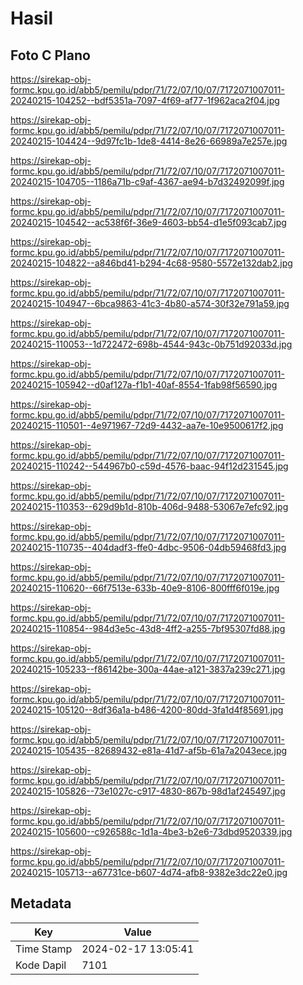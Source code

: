 # Hasil

## Foto C Plano

https://sirekap-obj-formc.kpu.go.id/abb5/pemilu/pdpr/71/72/07/10/07/7172071007011-20240215-104252--bdf5351a-7097-4f69-af77-1f962aca2f04.jpg

https://sirekap-obj-formc.kpu.go.id/abb5/pemilu/pdpr/71/72/07/10/07/7172071007011-20240215-104424--9d97fc1b-1de8-4414-8e26-66989a7e257e.jpg

https://sirekap-obj-formc.kpu.go.id/abb5/pemilu/pdpr/71/72/07/10/07/7172071007011-20240215-104705--1186a71b-c9af-4367-ae94-b7d32492099f.jpg

https://sirekap-obj-formc.kpu.go.id/abb5/pemilu/pdpr/71/72/07/10/07/7172071007011-20240215-104542--ac538f6f-36e9-4603-bb54-d1e5f093cab7.jpg

https://sirekap-obj-formc.kpu.go.id/abb5/pemilu/pdpr/71/72/07/10/07/7172071007011-20240215-104822--a846bd41-b294-4c68-9580-5572e132dab2.jpg

https://sirekap-obj-formc.kpu.go.id/abb5/pemilu/pdpr/71/72/07/10/07/7172071007011-20240215-104947--6bca9863-41c3-4b80-a574-30f32e791a59.jpg

https://sirekap-obj-formc.kpu.go.id/abb5/pemilu/pdpr/71/72/07/10/07/7172071007011-20240215-110053--1d722472-698b-4544-943c-0b751d92033d.jpg

https://sirekap-obj-formc.kpu.go.id/abb5/pemilu/pdpr/71/72/07/10/07/7172071007011-20240215-105942--d0af127a-f1b1-40af-8554-1fab98f56590.jpg

https://sirekap-obj-formc.kpu.go.id/abb5/pemilu/pdpr/71/72/07/10/07/7172071007011-20240215-110501--4e971967-72d9-4432-aa7e-10e9500617f2.jpg

https://sirekap-obj-formc.kpu.go.id/abb5/pemilu/pdpr/71/72/07/10/07/7172071007011-20240215-110242--544967b0-c59d-4576-baac-94f12d231545.jpg

https://sirekap-obj-formc.kpu.go.id/abb5/pemilu/pdpr/71/72/07/10/07/7172071007011-20240215-110353--629d9b1d-810b-406d-9488-53067e7efc92.jpg

https://sirekap-obj-formc.kpu.go.id/abb5/pemilu/pdpr/71/72/07/10/07/7172071007011-20240215-110735--404dadf3-ffe0-4dbc-9506-04db59468fd3.jpg

https://sirekap-obj-formc.kpu.go.id/abb5/pemilu/pdpr/71/72/07/10/07/7172071007011-20240215-110620--66f7513e-633b-40e9-8106-800fff6f019e.jpg

https://sirekap-obj-formc.kpu.go.id/abb5/pemilu/pdpr/71/72/07/10/07/7172071007011-20240215-110854--984d3e5c-43d8-4ff2-a255-7bf95307fd88.jpg

https://sirekap-obj-formc.kpu.go.id/abb5/pemilu/pdpr/71/72/07/10/07/7172071007011-20240215-105233--f86142be-300a-44ae-a121-3837a239c271.jpg

https://sirekap-obj-formc.kpu.go.id/abb5/pemilu/pdpr/71/72/07/10/07/7172071007011-20240215-105120--8df36a1a-b486-4200-80dd-3fa1d4f85691.jpg

https://sirekap-obj-formc.kpu.go.id/abb5/pemilu/pdpr/71/72/07/10/07/7172071007011-20240215-105435--82689432-e81a-41d7-af5b-61a7a2043ece.jpg

https://sirekap-obj-formc.kpu.go.id/abb5/pemilu/pdpr/71/72/07/10/07/7172071007011-20240215-105826--73e1027c-c917-4830-867b-98d1af245497.jpg

https://sirekap-obj-formc.kpu.go.id/abb5/pemilu/pdpr/71/72/07/10/07/7172071007011-20240215-105600--c926588c-1d1a-4be3-b2e6-73dbd9520339.jpg

https://sirekap-obj-formc.kpu.go.id/abb5/pemilu/pdpr/71/72/07/10/07/7172071007011-20240215-105713--a67731ce-b607-4d74-afb8-9382e3dc22e0.jpg


## Metadata

| Key        | Value               |
| ---------- | ------------------- |
| Time Stamp | 2024-02-17 13:05:41 |
| Kode Dapil | 7101                |



